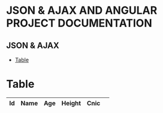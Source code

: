 # JSON & AJAX AND ANGULAR PROJECT DOCUMENTATION
## JSON & AJAX 
- [Table](#table)
# Table

<table class="table table-hover">
            <thead>
                <tr>
                    <th>Id</th>
                    <th>Name</th>
                    <th>Age</th>
                    <th>Height</th>
                    <th>Cnic</th>
					<th></th>
                </tr>
            </thead>
            <tbody id="stdbody">
            </tbody>
        </table>
